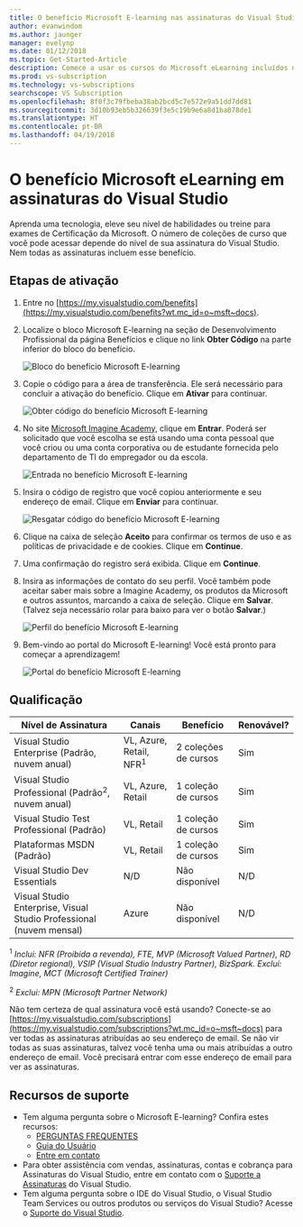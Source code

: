 ```yaml
---
title: O benefício Microsoft E-learning nas assinaturas do Visual Studio | Microsoft Docs
author: evanwindom
ms.author: jaunger
manager: evelynp
ms.date: 01/12/2018
ms.topic: Get-Started-Article
description: Comece a usar os cursos do Microsoft eLearning incluídos na assinatura selecionada do Visual Studio.
ms.prod: vs-subscription
ms.technology: vs-subscriptions
searchscope: VS Subscription
ms.openlocfilehash: 8f0f3c79fbeba38ab2bcd5c7e572e9a51dd7dd81
ms.sourcegitcommit: 3d10b93eb5b326639f3e5c19b9e6a8d1ba078de1
ms.translationtype: HT
ms.contentlocale: pt-BR
ms.lasthandoff: 04/19/2018
---
```

#  <a name="the-microsoft-e-learning-benefit-in-visual-studio-subscriptions"></a>O benefício Microsoft eLearning em assinaturas do Visual Studio

Aprenda uma tecnologia, eleve seu nível de habilidades ou treine para exames de Certificação da Microsoft.  O número de coleções de curso que você pode acessar depende do nível de sua assinatura do Visual Studio.  Nem todas as assinaturas incluem esse benefício. 


## <a name="activation-steps"></a>Etapas de ativação
1.  Entre no [https://my.visualstudio.com/benefits](https://my.visualstudio.com/benefits?wt.mc_id=o~msft~docs).

2.  Localize o bloco Microsoft E-learning na seção de Desenvolvimento Profissional da página Benefícios e clique no link **Obter Código** na parte inferior do bloco do benefício.

    ![Bloco do benefício Microsoft E-learning](_img\vs-elearn\vs-elearn-tile.png)

2.  Copie o código para a área de transferência.  Ele será necessário para concluir a ativação do benefício.  Clique em **Ativar** para continuar. 

    ![Obter código do benefício Microsoft E-learning](_img\vs-elearn\vs-elearn-get-code.png)


3.  No site [Microsoft Imagine Academy](https://imagineacademy.microsoft.com/AccessCodeRedemption/enrollmentcode?channelid=6), clique em **Entrar**.  Poderá ser solicitado que você escolha se está usando uma conta pessoal que você criou ou uma conta corporativa ou de estudante fornecida pelo departamento de TI do empregador ou da escola. 

    ![Entrada no benefício Microsoft E-learning](_img\vs-elearn\vs-elearn-imagine-resized.png)


4.  Insira o código de registro que você copiou anteriormente e seu endereço de email.  Clique em **Enviar** para continuar.  

    ![Resgatar código do benefício Microsoft E-learning](_img\vs-elearn\vs-elearn-enter-code-resized.png)


5.  Clique na caixa de seleção **Aceito** para confirmar os termos de uso e as políticas de privacidade e de cookies.  Clique em **Continue**.  
6.  Uma confirmação do registro será exibida.  Clique em **Continue**.  
7.  Insira as informações de contato do seu perfil.  Você também pode aceitar saber mais sobre a Imagine Academy, os produtos da Microsoft e outros assuntos, marcando a caixa de seleção.  Clique em **Salvar**.  (Talvez seja necessário rolar para baixo para ver o botão **Salvar**.)

    ![Perfil do benefício Microsoft E-learning](_img\vs-elearn\vs-elearn-full-profile.png)

8.  Bem-vindo ao portal do Microsoft E-learning! Você está pronto para começar a aprendizagem!

    ![Portal do benefício Microsoft E-learning](_img\vs-elearn\vs-elearn-portal.png)


## <a name="eligibility"></a>Qualificação

| Nível de Assinatura                                                 |     Canais                                            | Benefício                                                          | Renovável?    |
|--------------------------------------------------------------------|---------------------------------------------------------|------------------------------------------------------------------|---------------|
| Visual Studio Enterprise (Padrão, nuvem anual)   | VL, Azure, Retail,  NFR<sup>1</sup>  | 2 coleções de cursos      |  Sim           |
| Visual Studio Professional (Padrão<sup>2</sup>, nuvem anual) | VL, Azure, Retail                                       | 1 coleção de cursos                                                            |  Sim             |
| Visual Studio Test Professional (Padrão)                         | VL, Retail                                              | 1 coleção de cursos                                             |  Sim             |
| Plataformas MSDN (Padrão)                                          | VL, Retail                                              | 1 coleção de cursos                                              |  Sim             |
| Visual Studio Dev Essentials | N/D  | Não disponível | N/D
| Visual Studio Enterprise, Visual Studio Professional (nuvem mensal)  | Azure |Não disponível  | N/D |


<sup>1</sup>  *Inclui: NFR (Proibida a revenda), FTE, MVP (Microsoft Valued Partner), RD (Diretor regional), VSIP (Visual Studio Industry Partner), BizSpark.  Exclui: Imagine, MCT (Microsoft Certified Trainer)*

<sup>2</sup>  *Exclui: MPN (Microsoft Partner Network)*

Não tem certeza de qual assinatura você está usando?  Conecte-se ao [https://my.visualstudio.com/subscriptions](https://my.visualstudio.com/subscriptions?wt.mc_id=o~msft~docs) para ver todas as assinaturas atribuídas ao seu endereço de email. Se não vir todas as suas assinaturas, talvez você tenha uma ou mais atribuídas a outro endereço de email.  Você precisará entrar com esse endereço de email para ver as assinaturas. 


## <a name="support-resources"></a>Recursos de suporte
-  Tem alguma pergunta sobre o Microsoft E-learning?  Confira estes recursos:
    -  [PERGUNTAS FREQUENTES](https://imagineacademy.microsoft.com/home/FrequentlyAskedQuestions?isAdmin=false&channel=B2C)
    -  [Guia do Usuário](https://imagineacademy.microsoft.com/home/help?isAdmin=false&channel=B2C)
    -  [Entre em contato](https://imagineacademy.microsoft.com/?whr=uri:MicrosoftAccount#contactUs)
-  Para obter assistência com vendas, assinaturas, contas e cobrança para Assinaturas do Visual Studio, entre em contato com o [Suporte a Assinaturas](https://www.visualstudio.com/subscriptions/support/) do Visual Studio.
-  Tem alguma pergunta sobre o IDE do Visual Studio, o Visual Studio Team Services ou outros produtos ou serviços do Visual Studio?  Acesse o [Suporte do Visual Studio](https://www.visualstudio.com/support/). 